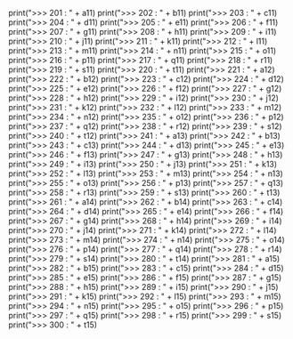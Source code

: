 print(">>> 201 : " + a11)
print(">>> 202 : " + b11)
print(">>> 203 : " + c11)
print(">>> 204 : " + d11)
print(">>> 205 : " + e11)
print(">>> 206 : " + f11)
print(">>> 207 : " + g11)
print(">>> 208 : " + h11)
print(">>> 209 : " + i11)
print(">>> 210 : " + j11)
print(">>> 211 : " + k11)
print(">>> 212 : " + l11)
print(">>> 213 : " + m11)
print(">>> 214 : " + n11)
print(">>> 215 : " + o11)
print(">>> 216 : " + p11)
print(">>> 217 : " + q11)
print(">>> 218 : " + r11)
print(">>> 219 : " + s11)
print(">>> 220 : " + t11)
print(">>> 221 : " + a12)
print(">>> 222 : " + b12)
print(">>> 223 : " + c12)
print(">>> 224 : " + d12)
print(">>> 225 : " + e12)
print(">>> 226 : " + f12)
print(">>> 227 : " + g12)
print(">>> 228 : " + h12)
print(">>> 229 : " + i12)
print(">>> 230 : " + j12)
print(">>> 231 : " + k12)
print(">>> 232 : " + l12)
print(">>> 233 : " + m12)
print(">>> 234 : " + n12)
print(">>> 235 : " + o12)
print(">>> 236 : " + p12)
print(">>> 237 : " + q12)
print(">>> 238 : " + r12)
print(">>> 239 : " + s12)
print(">>> 240 : " + t12)
print(">>> 241 : " + a13)
print(">>> 242 : " + b13)
print(">>> 243 : " + c13)
print(">>> 244 : " + d13)
print(">>> 245 : " + e13)
print(">>> 246 : " + f13)
print(">>> 247 : " + g13)
print(">>> 248 : " + h13)
print(">>> 249 : " + i13)
print(">>> 250 : " + j13)
print(">>> 251 : " + k13)
print(">>> 252 : " + l13)
print(">>> 253 : " + m13)
print(">>> 254 : " + n13)
print(">>> 255 : " + o13)
print(">>> 256 : " + p13)
print(">>> 257 : " + q13)
print(">>> 258 : " + r13)
print(">>> 259 : " + s13)
print(">>> 260 : " + t13)
print(">>> 261 : " + a14)
print(">>> 262 : " + b14)
print(">>> 263 : " + c14)
print(">>> 264 : " + d14)
print(">>> 265 : " + e14)
print(">>> 266 : " + f14)
print(">>> 267 : " + g14)
print(">>> 268 : " + h14)
print(">>> 269 : " + i14)
print(">>> 270 : " + j14)
print(">>> 271 : " + k14)
print(">>> 272 : " + l14)
print(">>> 273 : " + m14)
print(">>> 274 : " + n14)
print(">>> 275 : " + o14)
print(">>> 276 : " + p14)
print(">>> 277 : " + q14)
print(">>> 278 : " + r14)
print(">>> 279 : " + s14)
print(">>> 280 : " + t14)
print(">>> 281 : " + a15)
print(">>> 282 : " + b15)
print(">>> 283 : " + c15)
print(">>> 284 : " + d15)
print(">>> 285 : " + e15)
print(">>> 286 : " + f15)
print(">>> 287 : " + g15)
print(">>> 288 : " + h15)
print(">>> 289 : " + i15)
print(">>> 290 : " + j15)
print(">>> 291 : " + k15)
print(">>> 292 : " + l15)
print(">>> 293 : " + m15)
print(">>> 294 : " + n15)
print(">>> 295 : " + o15)
print(">>> 296 : " + p15)
print(">>> 297 : " + q15)
print(">>> 298 : " + r15)
print(">>> 299 : " + s15)
print(">>> 300 : " + t15)